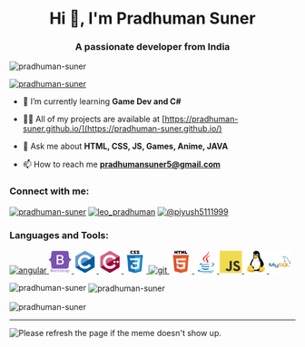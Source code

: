 <h1 align="center">Hi 👋, I'm Pradhuman Suner</h1>
<h3 align="center">A passionate developer from India</h3>

<p align="left"> <img src="https://komarev.com/ghpvc/?username=pradhuman-suner&label=Profile%20views&color=0e75b6&style=flat" alt="pradhuman-suner" /> </p>

<p align="left"> <a href="https://github.com/ryo-ma/github-profile-trophy"><img src="https://github-profile-trophy.vercel.app/?username=pradhuman-suner" alt="pradhuman-suner" /></a> </p>

- 🌱 I’m currently learning **Game Dev and C#**

- 👨‍💻 All of my projects are available at [https://pradhuman-suner.github.io/](https://pradhuman-suner.github.io/)

- 💬 Ask me about **HTML, CSS, JS, Games, Anime, JAVA**

- 📫 How to reach me **pradhumansuner5@gmail.com**

<h3 align="left">Connect with me:</h3>
<p align="left">
<a href="https://linkedin.com/in/pradhuman-suner" target="blank"><img align="center" src="https://raw.githubusercontent.com/rahuldkjain/github-profile-readme-generator/master/src/images/icons/Social/linked-in-alt.svg" alt="pradhuman-suner" height="30" width="40" /></a>
<a href="https://instagram.com/leo_pradhuman" target="blank"><img align="center" src="https://raw.githubusercontent.com/rahuldkjain/github-profile-readme-generator/master/src/images/icons/Social/instagram.svg" alt="leo_pradhuman" height="30" width="40" /></a>
<a href="https://www.hackerearth.com/@piyush5111999" target="blank"><img align="center" src="https://raw.githubusercontent.com/rahuldkjain/github-profile-readme-generator/master/src/images/icons/Social/hackerearth.svg" alt="@piyush5111999" height="30" width="40" /></a>
</p>

<h3 align="left">Languages and Tools:</h3>
<p align="left"> <a href="https://angular.io" target="_blank" rel="noreferrer"> <img src="https://angular.io/assets/images/logos/angular/angular.svg" alt="angular" width="40" height="40"/> </a> <a href="https://getbootstrap.com" target="_blank" rel="noreferrer"> <img src="https://raw.githubusercontent.com/devicons/devicon/master/icons/bootstrap/bootstrap-plain-wordmark.svg" alt="bootstrap" width="40" height="40"/> </a> <a href="https://www.cprogramming.com/" target="_blank" rel="noreferrer"> <img src="https://raw.githubusercontent.com/devicons/devicon/master/icons/c/c-original.svg" alt="c" width="40" height="40"/> </a> <a href="https://www.w3schools.com/cpp/" target="_blank" rel="noreferrer"> <img src="https://raw.githubusercontent.com/devicons/devicon/master/icons/cplusplus/cplusplus-original.svg" alt="cplusplus" width="40" height="40"/> </a> <a href="https://www.w3schools.com/css/" target="_blank" rel="noreferrer"> <img src="https://raw.githubusercontent.com/devicons/devicon/master/icons/css3/css3-original-wordmark.svg" alt="css3" width="40" height="40"/> </a> <a href="https://git-scm.com/" target="_blank" rel="noreferrer"> <img src="https://www.vectorlogo.zone/logos/git-scm/git-scm-icon.svg" alt="git" width="40" height="40"/> </a> <a href="https://www.w3.org/html/" target="_blank" rel="noreferrer"> <img src="https://raw.githubusercontent.com/devicons/devicon/master/icons/html5/html5-original-wordmark.svg" alt="html5" width="40" height="40"/> </a> <a href="https://www.java.com" target="_blank" rel="noreferrer"> <img src="https://raw.githubusercontent.com/devicons/devicon/master/icons/java/java-original.svg" alt="java" width="40" height="40"/> </a> <a href="https://developer.mozilla.org/en-US/docs/Web/JavaScript" target="_blank" rel="noreferrer"> <img src="https://raw.githubusercontent.com/devicons/devicon/master/icons/javascript/javascript-original.svg" alt="javascript" width="40" height="40"/> </a> <a href="https://www.linux.org/" target="_blank" rel="noreferrer"> <img src="https://raw.githubusercontent.com/devicons/devicon/master/icons/linux/linux-original.svg" alt="linux" width="40" height="40"/> </a> <a href="https://www.mysql.com/" target="_blank" rel="noreferrer"> <img src="https://raw.githubusercontent.com/devicons/devicon/master/icons/mysql/mysql-original-wordmark.svg" alt="mysql" width="40" height="40"/> </a> </p>

<p><img align="left" src="https://github-readme-stats.vercel.app/api/top-langs?username=pradhuman-suner&show_icons=true&locale=en&layout=compact" alt="pradhuman-suner" /></p>

<p>&nbsp;<img align="center" src="https://github-readme-stats.vercel.app/api?username=pradhuman-suner&show_icons=true&locale=en" alt="pradhuman-suner" /></p>

<p><img align="center" src="https://github-readme-streak-stats.herokuapp.com/?user=pradhuman-suner&" alt="pradhuman-suner" /></p>
<hr>
<img src='https://random-memer.herokuapp.com/' title="Meme" alt="Please refresh the page if the meme doesn't show up.">

